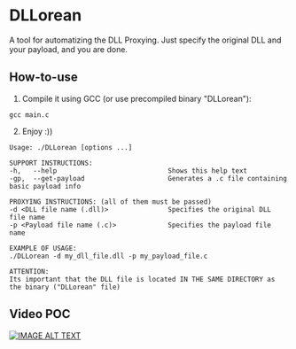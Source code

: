 # DLLorean
A tool for automatizing the DLL Proxying. Just specify the original DLL and your payload, and you are done.

## How-to-use
1. Compile it using GCC (or use precompiled binary "DLLorean"): 
```
gcc main.c
```
2. Enjoy :))
```
Usage: ./DLLorean [options ...]

SUPPORT INSTRUCTIONS:
-h,   --help                            Shows this help text
-gp,  --get-payload                     Generates a .c file containing basic payload info

PROXYING INSTRUCTIONS: (all of them must be passed)
-d <DLL file name (.dll)>               Specifies the original DLL file name
-p <Payload file name (.c)>             Specifies the payload file name

EXAMPLE OF USAGE:
./DLLorean -d my_dll_file.dll -p my_payload_file.c

ATTENTION:
Its important that the DLL file is located IN THE SAME DIRECTORY as the binary ("DLLorean" file)
```

## Video POC
[![IMAGE ALT TEXT](http://img.youtube.com/vi/2EM6zr990QQ/0.jpg)](https://www.youtube.com/watch?v=2EM6zr990QQ "DLLorean, a DLL Proxying tool (POC)")
